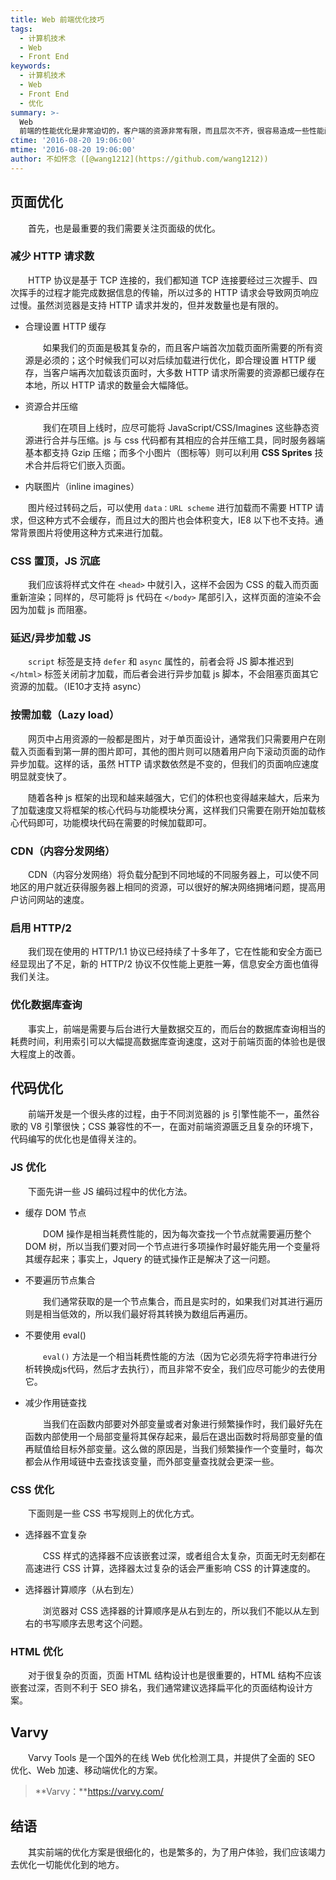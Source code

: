 ```yaml
---
title: Web 前端优化技巧
tags:
  - 计算机技术
  - Web
  - Front End
keywords:
  - 计算机技术
  - Web
  - Front End
  - 优化
summary: >-
  Web
  前端的性能优化是非常迫切的，客户端的资源非常有限，而且层次不齐，很容易造成一些性能问题从而影响到最终给用户所呈现的数据信息结构的不完整。为了增强用户体验，我们必须在各个方面进行优化，同时也可以节省服务器成本。
ctime: '2016-08-20 19:06:00'
mtime: '2016-08-20 19:06:00'
author: 不如怀念 ([@wang1212](https://github.com/wang1212))
---
```


## 页面优化

　　首先，也是最重要的我们需要关注页面级的优化。

### 减少 HTTP 请求数

　　HTTP 协议是基于 TCP 连接的，我们都知道 TCP 连接要经过三次握手、四次挥手的过程才能完成数据信息的传输，所以过多的 HTTP 请求会导致网页响应过慢。虽然浏览器是支持 HTTP 请求并发的，但并发数量也是有限的。

- 合理设置 HTTP 缓存

	　　如果我们的页面是极其复杂的，而且客户端首次加载页面所需要的所有资源是必须的；这个时候我们可以对后续加载进行优化，即合理设置 HTTP 缓存，当客户端再次加载该页面时，大多数 HTTP 请求所需要的资源都已缓存在本地，所以 HTTP 请求的数量会大幅降低。

- 资源合并压缩

	　　我们在项目上线时，应尽可能将 JavaScript/CSS/Imagines 这些静态资源进行合并与压缩。js 与 css 代码都有其相应的合并压缩工具，同时服务器端基本都支持 Gzip 压缩；而多个小图片（图标等）则可以利用 **CSS Sprites** 技术合并后将它们嵌入页面。

- 内联图片（inline imagines）

　　图片经过转码之后，可以使用 `data：URL scheme` 进行加载而不需要 HTTP 请求，但这种方式不会缓存，而且过大的图片也会体积变大，IE8 以下也不支持。通常背景图片将使用这种方式来进行加载。

### CSS 置顶，JS 沉底

　　我们应该将样式文件在 `<head>` 中就引入，这样不会因为 CSS 的载入而页面重新渲染；同样的，尽可能将 js 代码在 `</body>` 尾部引入，这样页面的渲染不会因为加载 js 而阻塞。

### 延迟/异步加载 JS

　　`script` 标签是支持 `defer` 和 `async` 属性的，前者会将 JS 脚本推迟到 `</html>` 标签关闭前才加载，而后者会进行异步加载 js 脚本，不会阻塞页面其它资源的加载。（IE10才支持 async）

### 按需加载（Lazy load）

　　网页中占用资源的一般都是图片，对于单页面设计，通常我们只需要用户在刚载入页面看到第一屏的图片即可，其他的图片则可以随着用户向下滚动页面的动作异步加载。这样的话，虽然 HTTP 请求数依然是不变的，但我们的页面响应速度明显就变快了。

　　随着各种 js 框架的出现和越来越强大，它们的体积也变得越来越大，后来为了加载速度又将框架的核心代码与功能模块分离，这样我们只需要在刚开始加载核心代码即可，功能模块代码在需要的时候加载即可。

### CDN（内容分发网络）

　　CDN（内容分发网络）将负载分配到不同地域的不同服务器上，可以使不同地区的用户就近获得服务器上相同的资源，可以很好的解决网络拥堵问题，提高用户访问网站的速度。

### 启用 HTTP/2

　　我们现在使用的 HTTP/1.1 协议已经持续了十多年了，它在性能和安全方面已经显现出了不足，新的 HTTP/2 协议不仅性能上更胜一筹，信息安全方面也值得我们关注。

### 优化数据库查询

　　事实上，前端是需要与后台进行大量数据交互的，而后台的数据库查询相当的耗费时间，利用索引可以大幅提高数据库查询速度，这对于前端页面的体验也是很大程度上的改善。

## 代码优化

　　前端开发是一个很头疼的过程，由于不同浏览器的 js 引擎性能不一，虽然谷歌的 V8 引擎很快；CSS 兼容性的不一，在面对前端资源匮乏且复杂的环境下，代码编写的优化也是值得关注的。

### JS 优化

　　下面先讲一些 JS 编码过程中的优化方法。

- 缓存 DOM 节点

	　　DOM 操作是相当耗费性能的，因为每次查找一个节点就需要遍历整个 DOM 树，所以当我们要对同一个节点进行多项操作时最好能先用一个变量将其缓存起来；事实上，Jquery 的链式操作正是解决了这一问题。

- 不要遍历节点集合

	　　我们通常获取的是一个节点集合，而且是实时的，如果我们对其进行遍历则是相当低效的，所以我们最好将其转换为数组后再遍历。

- 不要使用 eval()

	　　`eval()` 方法是一个相当耗费性能的方法（因为它必须先将字符串进行分析转换成js代码，然后才去执行），而且非常不安全，我们应尽可能少的去使用它。

- 减少作用链查找

	　　当我们在函数内部要对外部变量或者对象进行频繁操作时，我们最好先在函数内部使用一个局部变量将其保存起来，最后在退出函数时将局部变量的值再赋值给目标外部变量。这么做的原因是，当我们频繁操作一个变量时，每次都会从作用域链中去查找该变量，而外部变量查找就会更深一些。

### CSS 优化

　　下面则是一些 CSS 书写规则上的优化方式。

- 选择器不宜复杂

	　　CSS 样式的选择器不应该嵌套过深，或者组合太复杂，页面无时无刻都在高速进行 CSS 计算，选择器太过复杂的话会严重影响 CSS 的计算速度的。

- 选择器计算顺序（从右到左）

	　　浏览器对 CSS 选择器的计算顺序是从右到左的，所以我们不能以从左到右的书写顺序去思考这个问题。

### HTML 优化

　　对于很复杂的页面，页面 HTML 结构设计也是很重要的，HTML 结构不应该嵌套过深，否则不利于 SEO 排名，我们通常建议选择扁平化的页面结构设计方案。

## Varvy

　　Varvy Tools 是一个国外的在线 Web 优化检测工具，并提供了全面的 SEO 优化、Web 加速、移动端优化的方案。

> **Varvy：**https://varvy.com/

## 结语

　　其实前端的优化方案是很细化的，也是繁多的，为了用户体验，我们应该竭力去优化一切能优化到的地方。